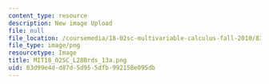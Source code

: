 ```yaml
---
content_type: resource
description: New image Upload
file: null
file_location: /coursemedia/18-02sc-multivariable-calculus-fall-2010/83d99e4dd87d5d955dfb992158e095db_MIT18_02SC_L28Brds_13a.png
file_type: image/png
resourcetype: Image
title: MIT18_02SC_L28Brds_13a.png
uid: 83d99e4d-d87d-5d95-5dfb-992158e095db
---
```

